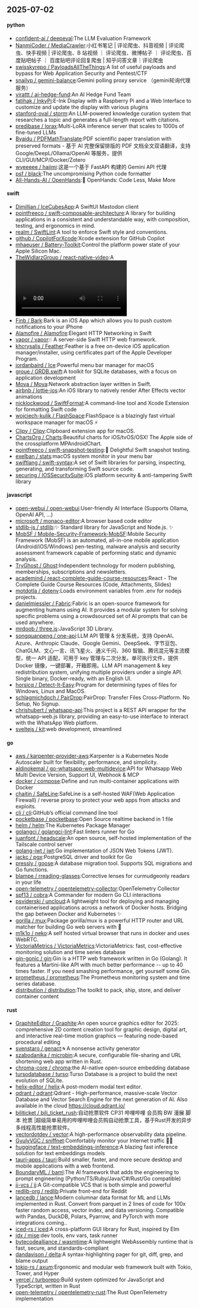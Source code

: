 ## 2025-07-02

#### python
* [confident-ai / deepeval](https://github.com/confident-ai/deepeval):The LLM Evaluation Framework
* [NanmiCoder / MediaCrawler](https://github.com/NanmiCoder/MediaCrawler):小红书笔记 | 评论爬虫、抖音视频 | 评论爬虫、快手视频 | 评论爬虫、B 站视频 ｜ 评论爬虫、微博帖子 ｜ 评论爬虫、百度贴吧帖子 ｜ 百度贴吧评论回复爬虫 | 知乎问答文章｜评论爬虫
* [swisskyrepo / PayloadsAllTheThings](https://github.com/swisskyrepo/PayloadsAllTheThings):A list of useful payloads and bypass for Web Application Security and Pentest/CTF
* [snailyp / gemini-balance](https://github.com/snailyp/gemini-balance):Gemini polling proxy service （gemini轮询代理服务）
* [virattt / ai-hedge-fund](https://github.com/virattt/ai-hedge-fund):An AI Hedge Fund Team
* [fatihak / InkyPi](https://github.com/fatihak/InkyPi):E-Ink Display with a Raspberry Pi and a Web Interface to customize and update the display with various plugins
* [stanford-oval / storm](https://github.com/stanford-oval/storm):An LLM-powered knowledge curation system that researches a topic and generates a full-length report with citations.
* [predibase / lorax](https://github.com/predibase/lorax):Multi-LoRA inference server that scales to 1000s of fine-tuned LLMs
* [Byaidu / PDFMathTranslate](https://github.com/Byaidu/PDFMathTranslate):PDF scientific paper translation with preserved formats - 基于 AI 完整保留排版的 PDF 文档全文双语翻译，支持 Google/DeepL/Ollama/OpenAI 等服务，提供 CLI/GUI/MCP/Docker/Zotero
* [wyeeeee / hajimi](https://github.com/wyeeeee/hajimi):这是一个基于 FastAPI 构建的 Gemini API 代理
* [psf / black](https://github.com/psf/black):The uncompromising Python code formatter
* [All-Hands-AI / OpenHands](https://github.com/All-Hands-AI/OpenHands):🙌 OpenHands: Code Less, Make More

#### swift
* [Dimillian / IceCubesApp](https://github.com/Dimillian/IceCubesApp):A SwiftUI Mastodon client
* [pointfreeco / swift-composable-architecture](https://github.com/pointfreeco/swift-composable-architecture):A library for building applications in a consistent and understandable way, with composition, testing, and ergonomics in mind.
* [realm / SwiftLint](https://github.com/realm/SwiftLint):A tool to enforce Swift style and conventions.
* [github / CopilotForXcode](https://github.com/github/CopilotForXcode):Xcode extension for GitHub Copilot
* [mhaeuser / Battery-Toolkit](https://github.com/mhaeuser/Battery-Toolkit):Control the platform power state of your Apple Silicon Mac.
* [TheWidlarzGroup / react-native-video](https://github.com/TheWidlarzGroup/react-native-video):A <Video /> component for react-native
* [Finb / Bark](https://github.com/Finb/Bark):Bark is an iOS App which allows you to push custom notifications to your iPhone
* [Alamofire / Alamofire](https://github.com/Alamofire/Alamofire):Elegant HTTP Networking in Swift
* [vapor / vapor](https://github.com/vapor/vapor):💧 A server-side Swift HTTP web framework.
* [khcrysalis / Feather](https://github.com/khcrysalis/Feather):Feather is a free on-device iOS application manager/installer, using certificates part of the Apple Developer Program.
* [jordanbaird / Ice](https://github.com/jordanbaird/Ice):Powerful menu bar manager for macOS
* [groue / GRDB.swift](https://github.com/groue/GRDB.swift):A toolkit for SQLite databases, with a focus on application development
* [Moya / Moya](https://github.com/Moya/Moya):Network abstraction layer written in Swift.
* [airbnb / lottie-ios](https://github.com/airbnb/lottie-ios):An iOS library to natively render After Effects vector animations
* [nicklockwood / SwiftFormat](https://github.com/nicklockwood/SwiftFormat):A command-line tool and Xcode Extension for formatting Swift code
* [wojciech-kulik / FlashSpace](https://github.com/wojciech-kulik/FlashSpace):FlashSpace is a blazingly fast virtual workspace manager for macOS ⚡
* [Clipy / Clipy](https://github.com/Clipy/Clipy):Clipboard extension app for macOS.
* [ChartsOrg / Charts](https://github.com/ChartsOrg/Charts):Beautiful charts for iOS/tvOS/OSX! The Apple side of the crossplatform MPAndroidChart.
* [pointfreeco / swift-snapshot-testing](https://github.com/pointfreeco/swift-snapshot-testing):📸 Delightful Swift snapshot testing.
* [exelban / stats](https://github.com/exelban/stats):macOS system monitor in your menu bar
* [swiftlang / swift-syntax](https://github.com/swiftlang/swift-syntax):A set of Swift libraries for parsing, inspecting, generating, and transforming Swift source code.
* [securing / IOSSecuritySuite](https://github.com/securing/IOSSecuritySuite):iOS platform security & anti-tampering Swift library

#### javascript
* [open-webui / open-webui](https://github.com/open-webui/open-webui):User-friendly AI Interface (Supports Ollama, OpenAI API, ...)
* [microsoft / monaco-editor](https://github.com/microsoft/monaco-editor):A browser based code editor
* [stdlib-js / stdlib](https://github.com/stdlib-js/stdlib):✨ Standard library for JavaScript and Node.js. ✨
* [MobSF / Mobile-Security-Framework-MobSF](https://github.com/MobSF/Mobile-Security-Framework-MobSF):Mobile Security Framework (MobSF) is an automated, all-in-one mobile application (Android/iOS/Windows) pen-testing, malware analysis and security assessment framework capable of performing static and dynamic analysis.
* [TryGhost / Ghost](https://github.com/TryGhost/Ghost):Independent technology for modern publishing, memberships, subscriptions and newsletters.
* [academind / react-complete-guide-course-resources](https://github.com/academind/react-complete-guide-course-resources):React - The Complete Guide Course Resources (Code, Attachments, Slides)
* [motdotla / dotenv](https://github.com/motdotla/dotenv):Loads environment variables from .env for nodejs projects.
* [danielmiessler / Fabric](https://github.com/danielmiessler/Fabric):Fabric is an open-source framework for augmenting humans using AI. It provides a modular system for solving specific problems using a crowdsourced set of AI prompts that can be used anywhere.
* [mrdoob / three.js](https://github.com/mrdoob/three.js):JavaScript 3D Library.
* [songquanpeng / one-api](https://github.com/songquanpeng/one-api):LLM API 管理 & 分发系统，支持 OpenAI、Azure、Anthropic Claude、Google Gemini、DeepSeek、字节豆包、ChatGLM、文心一言、讯飞星火、通义千问、360 智脑、腾讯混元等主流模型，统一 API 适配，可用于 key 管理与二次分发。单可执行文件，提供 Docker 镜像，一键部署，开箱即用。LLM API management & key redistribution system, unifying multiple providers under a single API. Single binary, Docker-ready, with an English UI.
* [horsicq / Detect-It-Easy](https://github.com/horsicq/Detect-It-Easy):Program for determining types of files for Windows, Linux and MacOS.
* [schlagmichdoch / PairDrop](https://github.com/schlagmichdoch/PairDrop):PairDrop: Transfer Files Cross-Platform. No Setup, No Signup.
* [chrishubert / whatsapp-api](https://github.com/chrishubert/whatsapp-api):This project is a REST API wrapper for the whatsapp-web.js library, providing an easy-to-use interface to interact with the WhatsApp Web platform.
* [sveltejs / kit](https://github.com/sveltejs/kit):web development, streamlined

#### go
* [aws / karpenter-provider-aws](https://github.com/aws/karpenter-provider-aws):Karpenter is a Kubernetes Node Autoscaler built for flexibility, performance, and simplicity.
* [aldinokemal / go-whatsapp-web-multidevice](https://github.com/aldinokemal/go-whatsapp-web-multidevice):API for Whatsapp Web Multi Device Version, Support UI, Webhook & MCP
* [docker / compose](https://github.com/docker/compose):Define and run multi-container applications with Docker
* [chaitin / SafeLine](https://github.com/chaitin/SafeLine):SafeLine is a self-hosted WAF(Web Application Firewall) / reverse proxy to protect your web apps from attacks and exploits.
* [cli / cli](https://github.com/cli/cli):GitHub’s official command line tool
* [pocketbase / pocketbase](https://github.com/pocketbase/pocketbase):Open Source realtime backend in 1 file
* [helm / helm](https://github.com/helm/helm):The Kubernetes Package Manager
* [golangci / golangci-lint](https://github.com/golangci/golangci-lint):Fast linters runner for Go
* [juanfont / headscale](https://github.com/juanfont/headscale):An open source, self-hosted implementation of the Tailscale control server
* [golang-jwt / jwt](https://github.com/golang-jwt/jwt):Go implementation of JSON Web Tokens (JWT).
* [jackc / pgx](https://github.com/jackc/pgx):PostgreSQL driver and toolkit for Go
* [pressly / goose](https://github.com/pressly/goose):A database migration tool. Supports SQL migrations and Go functions.
* [blampe / rreading-glasses](https://github.com/blampe/rreading-glasses):Corrective lenses for curmudgeonly readars in your life
* [open-telemetry / opentelemetry-collector](https://github.com/open-telemetry/opentelemetry-collector):OpenTelemetry Collector
* [spf13 / cobra](https://github.com/spf13/cobra):A Commander for modern Go CLI interactions
* [psviderski / uncloud](https://github.com/psviderski/uncloud):A lightweight tool for deploying and managing containerised applications across a network of Docker hosts. Bridging the gap between Docker and Kubernetes ✨
* [gorilla / mux](https://github.com/gorilla/mux):Package gorilla/mux is a powerful HTTP router and URL matcher for building Go web servers with 🦍
* [m1k1o / neko](https://github.com/m1k1o/neko):A self hosted virtual browser that runs in docker and uses WebRTC.
* [VictoriaMetrics / VictoriaMetrics](https://github.com/VictoriaMetrics/VictoriaMetrics):VictoriaMetrics: fast, cost-effective monitoring solution and time series database
* [gin-gonic / gin](https://github.com/gin-gonic/gin):Gin is a HTTP web framework written in Go (Golang). It features a Martini-like API with much better performance -- up to 40 times faster. If you need smashing performance, get yourself some Gin.
* [prometheus / prometheus](https://github.com/prometheus/prometheus):The Prometheus monitoring system and time series database.
* [distribution / distribution](https://github.com/distribution/distribution):The toolkit to pack, ship, store, and deliver container content

#### rust
* [GraphiteEditor / Graphite](https://github.com/GraphiteEditor/Graphite):An open source graphics editor for 2025: comprehensive 2D content creation tool for graphic design, digital art, and interactive real-time motion graphics — featuring node-based procedural editing
* [svenstaro / genact](https://github.com/svenstaro/genact):🌀 A nonsense activity generator
* [szabodanika / microbin](https://github.com/szabodanika/microbin):A secure, configurable file-sharing and URL shortening web app written in Rust.
* [chroma-core / chroma](https://github.com/chroma-core/chroma):the AI-native open-source embedding database
* [tursodatabase / turso](https://github.com/tursodatabase/turso):Turso Database is a project to build the next evolution of SQLite.
* [helix-editor / helix](https://github.com/helix-editor/helix):A post-modern modal text editor.
* [qdrant / qdrant](https://github.com/qdrant/qdrant):Qdrant - High-performance, massive-scale Vector Database and Vector Search Engine for the next generation of AI. Also available in the cloud https://cloud.qdrant.io/
* [biliticket / bili_ticket_rush](https://github.com/biliticket/bili_ticket_rush):自动抢票软件 CP31 哔哩哔哩 会员购 BW 漫展 脚本 抢票 |超级简单易用的哔哩哔哩会员购自动抢票工具，基于Rust开发的异步多线程高性能抢票软件。
* [vectordotdev / vector](https://github.com/vectordotdev/vector):A high-performance observability data pipeline.
* [GyulyVGC / sniffnet](https://github.com/GyulyVGC/sniffnet):Comfortably monitor your Internet traffic 🕵️‍♂️
* [huggingface / text-embeddings-inference](https://github.com/huggingface/text-embeddings-inference):A blazing fast inference solution for text embeddings models
* [tauri-apps / tauri](https://github.com/tauri-apps/tauri):Build smaller, faster, and more secure desktop and mobile applications with a web frontend.
* [BoundaryML / baml](https://github.com/BoundaryML/baml):The AI framework that adds the engineering to prompt engineering (Python/TS/Ruby/Java/C#/Rust/Go compatible)
* [jj-vcs / jj](https://github.com/jj-vcs/jj):A Git-compatible VCS that is both simple and powerful
* [redlib-org / redlib](https://github.com/redlib-org/redlib):Private front-end for Reddit
* [lancedb / lance](https://github.com/lancedb/lance):Modern columnar data format for ML and LLMs implemented in Rust. Convert from parquet in 2 lines of code for 100x faster random access, vector index, and data versioning. Compatible with Pandas, DuckDB, Polars, Pyarrow, and PyTorch with more integrations coming..
* [iced-rs / iced](https://github.com/iced-rs/iced):A cross-platform GUI library for Rust, inspired by Elm
* [jdx / mise](https://github.com/jdx/mise):dev tools, env vars, task runner
* [bytecodealliance / wasmtime](https://github.com/bytecodealliance/wasmtime):A lightweight WebAssembly runtime that is fast, secure, and standards-compliant
* [dandavison / delta](https://github.com/dandavison/delta):A syntax-highlighting pager for git, diff, grep, and blame output
* [tokio-rs / axum](https://github.com/tokio-rs/axum):Ergonomic and modular web framework built with Tokio, Tower, and Hyper
* [vercel / turborepo](https://github.com/vercel/turborepo):Build system optimized for JavaScript and TypeScript, written in Rust
* [open-telemetry / opentelemetry-rust](https://github.com/open-telemetry/opentelemetry-rust):The Rust OpenTelemetry implementation

